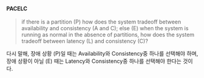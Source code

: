 #### PACELC
> if there is a partition (P) how does the system tradeoff between availability and consistency (A and C);
> else (E) when the system is running as normal in the absence of partitions, how does the system tradeoff between latency (L) and consistency (C)?

다시 말해, 장애 상황 (P)일 때는 Availability와 Consistency중 하나를 선택해야 하며, 장애 상황이 아닐 (E) 때는 Latency와 Consistency중 하나를 선택해야 한다는 것이다.
